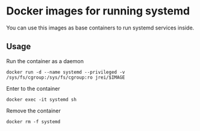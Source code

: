# Docker images for running systemd

You can use this images as base containers to run systemd services inside.

## Usage

Run the container as a daemon

`docker run -d --name systemd --privileged -v /sys/fs/cgroup:/sys/fs/cgroup:ro jrei/$IMAGE`

Enter to the container

`docker exec -it systemd sh`

Remove the container

`docker rm -f systemd`
